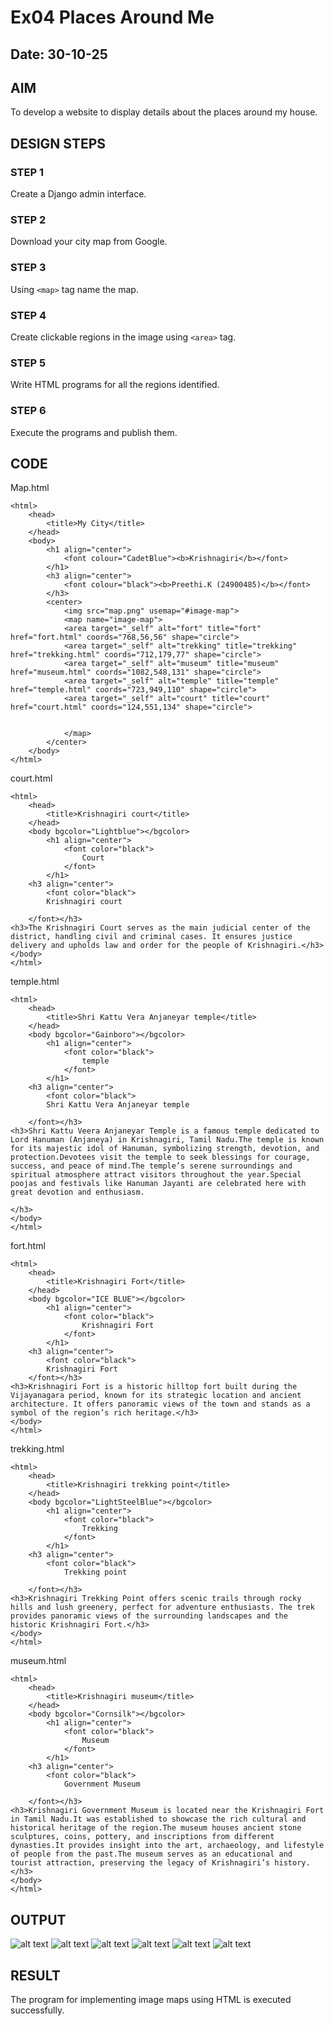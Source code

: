 # Ex04 Places Around Me
## Date: 30-10-25

## AIM
To develop a website to display details about the places around my house.

## DESIGN STEPS

### STEP 1
Create a Django admin interface.

### STEP 2
Download your city map from Google.

### STEP 3
Using ```<map>``` tag name the map.

### STEP 4
Create clickable regions in the image using ```<area>``` tag.

### STEP 5
Write HTML programs for all the regions identified.

### STEP 6
Execute the programs and publish them.

## CODE
Map.html
```
<html>
    <head>
        <title>My City</title>
    </head>
    <body>
        <h1 align="center">
            <font colour="CadetBlue"><b>Krishnagiri</b></font>
        </h1>
        <h3 align="center">
            <font colour="black"><b>Preethi.K (24900485)</b></font>
        </h3>
        <center>
            <img src="map.png" usemap="#image-map">
            <map name="image-map">
            <area target="_self" alt="fort" title="fort" href="fort.html" coords="768,56,56" shape="circle">
            <area target="_self" alt="trekking" title="trekking" href="trekking.html" coords="712,179,77" shape="circle">
            <area target="_self" alt="museum" title="museum" href="museum.html" coords="1082,548,131" shape="circle">
            <area target="_self" alt="temple" title="temple" href="temple.html" coords="723,949,110" shape="circle">
            <area target="_self" alt="court" title="court" href="court.html" coords="124,551,134" shape="circle">

            
            </map>
        </center>
    </body>
</html>
```
court.html
```
<html>
    <head>
        <title>Krishnagiri court</title>
    </head>
    <body bgcolor="Lightblue"></bgcolor>
        <h1 align="center">
            <font color="black">
                Court
            </font>
        </h1>
    <h3 align="center">
        <font color="black">
        Krishnagiri court
    
    </font></h3>
<h3>The Krishnagiri Court serves as the main judicial center of the district, handling civil and criminal cases. It ensures justice delivery and upholds law and order for the people of Krishnagiri.</h3>
</body>
</html>
```
temple.html
```
<html>
    <head>
        <title>Shri Kattu Vera Anjaneyar temple</title>
    </head>
    <body bgcolor="Gainboro"></bgcolor>
        <h1 align="center">
            <font color="black">
                temple
            </font>
        </h1>
    <h3 align="center">
        <font color="black">
        Shri Kattu Vera Anjaneyar temple 
    
    </font></h3>
<h3>Shri Kattu Veera Anjaneyar Temple is a famous temple dedicated to Lord Hanuman (Anjaneya) in Krishnagiri, Tamil Nadu.The temple is known for its majestic idol of Hanuman, symbolizing strength, devotion, and protection.Devotees visit the temple to seek blessings for courage, success, and peace of mind.The temple’s serene surroundings and spiritual atmosphere attract visitors throughout the year.Special poojas and festivals like Hanuman Jayanti are celebrated here with great devotion and enthusiasm.

</h3>
</body>
</html>
```
fort.html
```
<html>
    <head>
        <title>Krishnagiri Fort</title>
    </head>
    <body bgcolor="ICE BLUE"></bgcolor>
        <h1 align="center">
            <font color="black">
                Krishnagiri Fort
            </font>
        </h1>
    <h3 align="center">
        <font color="black">
        Krishnagiri Fort
    </font></h3>
<h3>Krishnagiri Fort is a historic hilltop fort built during the Vijayanagara period, known for its strategic location and ancient architecture. It offers panoramic views of the town and stands as a symbol of the region’s rich heritage.</h3>
</body>
</html>
```
trekking.html
```
<html>
    <head>
        <title>Krishnagiri trekking point</title>
    </head>
    <body bgcolor="LightSteelBlue"></bgcolor>
        <h1 align="center">
            <font color="black">
                Trekking
            </font>
        </h1>
    <h3 align="center">
        <font color="black">
            Trekking point
    
    </font></h3>
<h3>Krishnagiri Trekking Point offers scenic trails through rocky hills and lush greenery, perfect for adventure enthusiasts. The trek provides panoramic views of the surrounding landscapes and the historic Krishnagiri Fort.</h3>
</body>
</html>
```
museum.html
```
<html>
    <head>
        <title>Krishnagiri museum</title>
    </head>
    <body bgcolor="Cornsilk"></bgcolor>
        <h1 align="center">
            <font color="black">
                Museum
            </font>
        </h1>
    <h3 align="center">
        <font color="black">
            Government Museum
    
    </font></h3>
<h3>Krishnagiri Government Museum is located near the Krishnagiri Fort in Tamil Nadu.It was established to showcase the rich cultural and historical heritage of the region.The museum houses ancient stone sculptures, coins, pottery, and inscriptions from different dynasties.It provides insight into the art, archaeology, and lifestyle of people from the past.The museum serves as an educational and tourist attraction, preserving the legacy of Krishnagiri’s history.</h3>
</body>
</html>
```

## OUTPUT

![alt text](map/mapapp/static/map.png)
![alt text](map/mapapp/static/court.png)
![alt text](map/mapapp/static/fort.png)
![alt text](map/mapapp/static/Museum.png)
![alt text](map/mapapp/static/temple.png)
![alt text](map/mapapp/static/Trekking.png)







## RESULT
The program for implementing image maps using HTML is executed successfully.
